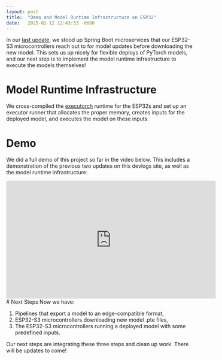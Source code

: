 ```yaml
---
layout: post
title:  "Demo and Model Runtime Infrastructure on ESP32"
date:   2025-02-12 12:43:53 -0600
---
```


In our [last update](https://xpyai.github.io/2025-02-03/over-the-air-microcontroller-model-updates), we stood up Spring Boot microservices that our ESP32-S3 microcontrollers reach out to for model updates before downloading the new model. This sets us up nicely for flexible deploys of PyTorch models, and our next step is to implement the model runtime infrastructure to execute the models themselves!
# Model Runtime Infrastructure
We cross-compiled the [executorch](https://pytorch.org/executorch-overview) runtime for the ESP32s and set up an executor runner that allocates the proper memory, creates inputs for the deployed model, and executes the model on these inputs.
# Demo
We did a full demo of this project so far in the video below. This includes a demonstration of the previous two updates on this devlogs site, as well as the model runtime infrastructure:

<div class="iframe-container">
<iframe width="560" height="315" src="https://www.youtube.com/embed/bfhv2Isomr4?si=cDXgzBYN_uHp2iQI" title="YouTube video player" frameborder="0" allow="accelerometer; autoplay; clipboard-write; encrypted-media; gyroscope; picture-in-picture; web-share" referrerpolicy="strict-origin-when-cross-origin" allowfullscreen></iframe>
</div>
<style>
  .iframe-container{
    text-align:center;
  }
</style>
# Next Steps
Now we have:
 
1. Pipelines that export a model to an edge-compatible format,
2. ESP32-S3 microcontrollers downloading new model .pte files,
3. The ESP32-S3 microcontrollers running a deployed model with some predefined inputs.

Our next steps are integrating these three steps and clean up work. There will be updates to come! 